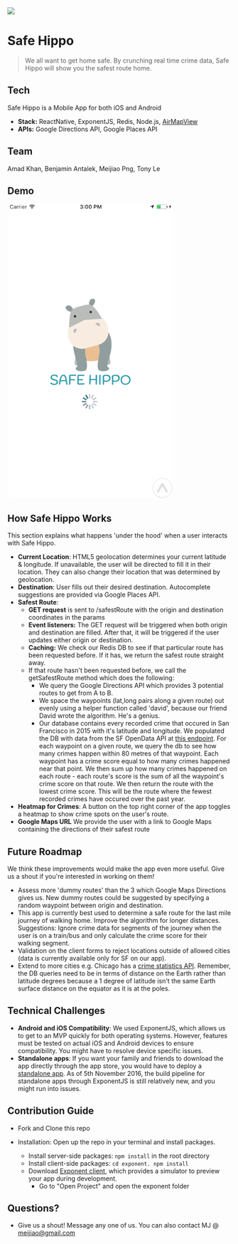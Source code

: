 <img src='http://res.cloudinary.com/small-change/image/upload/v1477935825/SafeHippo-small_1_m1g8jy.png'/>

# Safe Hippo

> We all want to get home safe. By crunching real time crime data, Safe Hippo will show you the safest route home.

## Tech 
Safe Hippo is a Mobile App for both iOS and Android
- **Stack:** ReactNative, ExponentJS, Redis, Node.js, [AirMapView](https://github.com/airbnb/AirMapView)
- **APIs:** Google Directions API, Google Places API

## Team

Amad Khan, Benjamin Antalek, Meijiao Png, Tony Le


## Demo
<img src='./safehippo-demo.gif'/> 

## How Safe Hippo Works

  This section explains what happens 'under the hood' when a user interacts with Safe Hippo. 

  - **Current Location**: HTML5 geolocation determines your current latitude & longitude. If unavailable, the user will be directed to fill it in their location. They can also change their location that was determined by geolocation.
- **Destination**: User fills out their desired destination. Autocomplete suggestions are provided via Google Places API.
- **Safest Route**:
  - **GET request** is sent to /safestRoute with the origin and destination coordinates in the params
  - **Event listeners:** The GET request will be triggered when both origin and destination are filled. After that, it will be triggered if the user updates either origin or destination.
  - **Caching:** We check our Redis DB to see if that particular route has been requested before. If it has, we return the safest route straight away.
  - If that route hasn't been requested before, we call the getSafestRoute method which does the following:
    * We query the Google Directions API which provides 3 potential routes to get from A to B.
    * We space the waypoints (lat,long pairs along a given route) out evenly using a helper function called 'david', because our friend David wrote the algorithm. He's a genius.
    * Our database contains every recorded crime that occured in San Francisco in 2015 with it's latitude and longitude. We populated the DB with data from the SF OpenData API at [this endpoint](https://data.sfgov.org/resource/ritf-b9ki.json). For each waypoint on a given route, we query the db to see how many crimes happen within 80 metres of that waypoint. Each waypoint has a crime score equal to how many crimes happened near that point. We then sum up how many crimes happened on each route - each route's score is the sum of all the waypoint's crime score on that route. We then return the route with the lowest crime score. This will be the route where the fewest recorded crimes have occured over the past year.
- **Heatmap for Crimes**:  A button on the top right corner of the app toggles a heatmap to show crime spots on the user's route. 
- **Google Maps URL** We provide the user with a link to Google Maps containing the directions of their safest route

## Future Roadmap

We think these improvements would make the app even more useful. Give us a shout if you're interested in working on them!

  - Assess more 'dummy routes' than the 3 which Google Maps Directions gives us. New dummy routes could be suggested by specifying a random waypoint between origin and destination.
-  This app is currently best used to determine a safe route for the last mile journey of walking home. Improve the algorithm for longer distances. Suggestions: Ignore crime data for segments of the journey when the user is on a train/bus and only calculate the crime score for their walking segment.
  - Validation on the client forms to reject locations outside of allowed cities (data is currently available only for SF on our app).
 - Extend to more cities e.g. Chicago has a [crime statistics API](https://data.cityofchicago.org/api/views/ijzp-q8t2/rows.json?accessType=DOWNLOAD). Remember, the DB queries need to be in terms of distance on the Earth rather than latitude degrees because a 1 degree of latitude isn't the same Earth surface distance on the equator as it is at the poles.

## Technical Challenges

- **Android and iOS Compatibility**: We used ExponentJS, which allows us to get to an MVP quickly for both operating systems. However, features must be tested on actual iOS and Android devices to ensure compatibility. You might have to resolve device specific issues.
- **Standalone apps**: If you want your family and friends to download the app directly through the app store, you would have to deploy a [standalone app](https://docs.getexponent.com/versions/v9.0.0/guides/building-standalone-apps.html). As of 5th November 2016, the build pipeline for standalone apps through ExponentJS is still relatively new, and you might run into issues. 

## Contribution Guide

- Fork and Clone this repo 

- Installation: Open up the repo in your terminal and install packages. 
  - Install server-side packages: `npm install` in the root directory
  - Install client-side packages: `cd exponent. npm install`
  - Download [Exponent client](https://docs.getexponent.com/versions/v9.0.0/introduction/index.html), which provides a simulator to preview your app during development. 
    - Go to "Open Project" and open the exponent folder



## Questions? 
- Give us a shout! Message any one of us. You can also contact MJ @ meijiao@gmail.com

